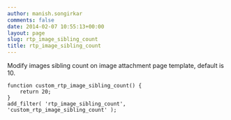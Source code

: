```yaml
---
author: manish.songirkar
comments: false
date: 2014-02-07 10:55:13+00:00
layout: page
slug: rtp_image_sibling_count
title: rtp_image_sibling_count
---
```


Modify images sibling count on image attachment page template, default is 10.

    
    function custom_rtp_image_sibling_count() {
        return 20;
    }
    add_filter( 'rtp_image_sibling_count', 'custom_rtp_image_sibling_count' );
